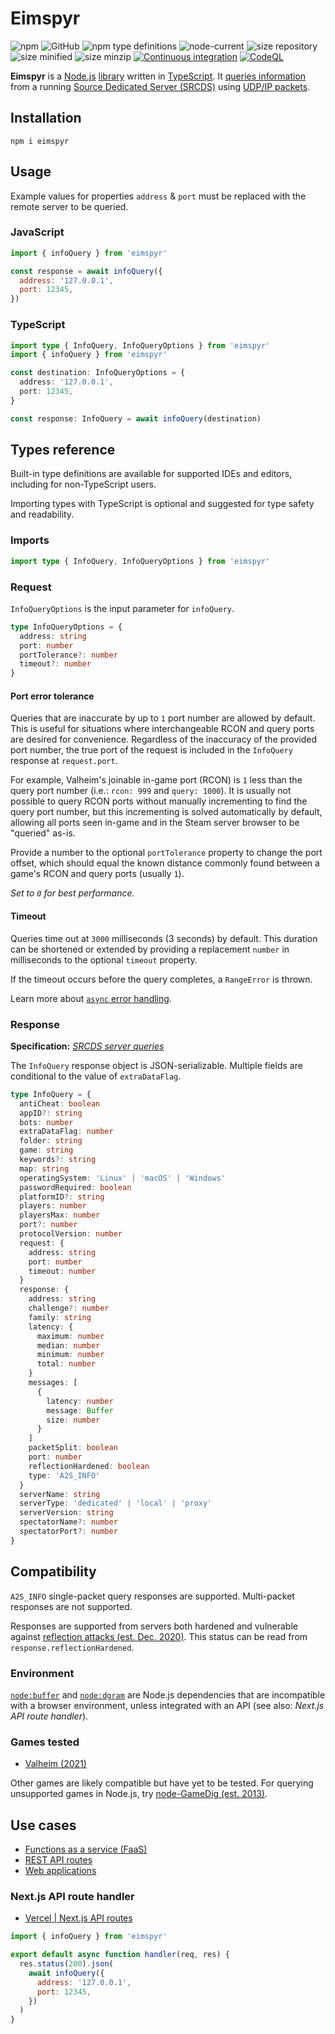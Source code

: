 # Eimspyr

![npm](https://img.shields.io/npm/v/eimspyr?style=plastic)
![GitHub](https://img.shields.io/github/license/Stassi/eimspyr?style=plastic)
![npm type definitions](https://img.shields.io/npm/types/eimspyr?style=plastic)
![node-current](https://img.shields.io/node/v/eimspyr?style=plastic)
![size repository](https://img.shields.io/github/languages/code-size/Stassi/eimspyr?style=plastic)
![size minified](https://img.shields.io/bundlephobia/min/eimspyr?style=plastic)
![size minzip ](https://img.shields.io/bundlephobia/minzip/eimspyr?style=plastic)
[![Continuous integration](https://github.com/Stassi/eimspyr/actions/workflows/ci.yml/badge.svg)](https://github.com/Stassi/eimspyr/actions/workflows/ci.yml)
[![CodeQL](https://github.com/Stassi/eimspyr/actions/workflows/codeql.yml/badge.svg)](https://github.com/Stassi/eimspyr/actions/workflows/codeql.yml)

**Eimspyr** is a [Node.js](https://nodejs.org/) [library](<https://en.wikipedia.org/wiki/Library_(computing)>) written in [TypeScript](https://www.typescriptlang.org/). It [queries information](https://developer.valvesoftware.com/wiki/Server_queries) from a running [Source Dedicated Server (SRCDS)](https://developer.valvesoftware.com/wiki/Source_Dedicated_Server) using [UDP/IP packets](https://en.wikipedia.org/wiki/User_Datagram_Protocol).

## Installation

```Shell
npm i eimspyr
```

## Usage

Example values for properties `address` & `port` must be replaced with the remote server to be queried.

### JavaScript

```javascript
import { infoQuery } from 'eimspyr'

const response = await infoQuery({
  address: '127.0.0.1',
  port: 12345,
})
```

### TypeScript

```typescript
import type { InfoQuery, InfoQueryOptions } from 'eimspyr'
import { infoQuery } from 'eimspyr'

const destination: InfoQueryOptions = {
  address: '127.0.0.1',
  port: 12345,
}

const response: InfoQuery = await infoQuery(destination)
```

## Types reference

Built-in type definitions are available for supported IDEs and editors, including for non-TypeScript users.

Importing types with TypeScript is optional and suggested for type safety and readability.

### Imports

```typescript
import type { InfoQuery, InfoQueryOptions } from 'eimspyr'
```

### Request

`InfoQueryOptions` is the input parameter for `infoQuery`.

```typescript
type InfoQueryOptions = {
  address: string
  port: number
  portTolerance?: number
  timeout?: number
}
```

#### Port error tolerance

Queries that are inaccurate by up to `1` port number are allowed by default. This is useful for situations where interchangeable RCON and query ports are desired for convenience. Regardless of the inaccuracy of the provided port number, the true port of the request is included in the `InfoQuery` response at `request.port`.

For example, Valheim's joinable in-game port (RCON) is `1` less than the query port number (i.e.: `rcon: 999` and `query: 1000`). It is usually not possible to query RCON ports without manually incrementing to find the query port number, but this incrementing is solved automatically by default, allowing all ports seen in-game and in the Steam server browser to be "queried" as-is.

Provide a number to the optional `portTolerance` property to change the port offset, which should equal the known distance commonly found between a game's RCON and query ports (usually `1`).

_Set to `0` for best performance._

#### Timeout

Queries time out at `3000` milliseconds (3 seconds) by default. This duration can be shortened or extended by providing a replacement `number` in milliseconds to the optional `timeout` property.

If the timeout occurs before the query completes, a `RangeError` is thrown.

Learn more about [`async` error handling](https://developer.mozilla.org/en-US/docs/Web/JavaScript/Reference/Operators/await#promise_rejection).

### Response

**Specification:** [_SRCDS server queries_](https://developer.valvesoftware.com/wiki/Server_queries)

The `InfoQuery` response object is JSON-serializable. Multiple fields are conditional to the value of `extraDataFlag`.

```typescript
type InfoQuery = {
  antiCheat: boolean
  appID?: string
  bots: number
  extraDataFlag: number
  folder: string
  game: string
  keywords?: string
  map: string
  operatingSystem: 'Linux' | 'macOS' | 'Windows'
  passwordRequired: boolean
  platformID?: string
  players: number
  playersMax: number
  port?: number
  protocolVersion: number
  request: {
    address: string
    port: number
    timeout: number
  }
  response: {
    address: string
    challenge?: number
    family: string
    latency: {
      maximum: number
      median: number
      minimum: number
      total: number
    }
    messages: [
      {
        latency: number
        message: Buffer
        size: number
      }
    ]
    packetSplit: boolean
    port: number
    reflectionHardened: boolean
    type: 'A2S_INFO'
  }
  serverName: string
  serverType: 'dedicated' | 'local' | 'proxy'
  serverVersion: string
  spectatorName?: number
  spectatorPort?: number
}
```

## Compatibility

`A2S_INFO` single-packet query responses are supported. Multi-packet responses are not supported.

Responses are supported from servers both hardened and vulnerable against [reflection attacks (est. Dec. 2020)](https://steamcommunity.com/discussions/forum/14/2974028351344359625/). This status can be read from `response.reflectionHardened`.

### Environment

[`node:buffer`](https://nodejs.org/api/dgram.html) and [`node:dgram`](https://nodejs.org/api/dgram.html) are Node.js dependencies that are incompatible with a browser environment, unless integrated with an API (see also: _Next.js API route handler_).

### Games tested

- [Valheim (2021)](https://en.wikipedia.org/wiki/Valheim)

Other games are likely compatible but have yet to be tested. For querying unsupported games in Node.js, try [node-GameDig (est. 2013)](https://github.com/gamedig/node-gamedig).

## Use cases

- [Functions as a service (FaaS)](https://en.wikipedia.org/wiki/Function_as_a_service)
- [REST API routes](https://en.wikipedia.org/wiki/Representational_state_transfer)
- [Web applications](https://en.wikipedia.org/wiki/Web_application)

### Next.js API route handler

- [Vercel | Next.js API routes](https://nextjs.org/docs/api-routes/introduction)

```javascript
import { infoQuery } from 'eimspyr'

export default async function handler(req, res) {
  res.status(200).json(
    await infoQuery({
      address: '127.0.0.1',
      port: 12345,
    })
  )
}
```
